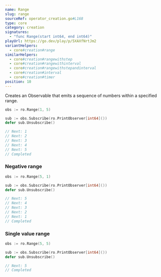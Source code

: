 ```yaml
---
name: Range
slug: range
sourceRef: operator_creation.go#L168
type: core
category: creation
signatures:
  - "func Range(start int64, end int64)"
playUrl: https://go.dev/play/p/5XAXfNrtJm2
variantHelpers:
  - core#creation#range
similarHelpers:
  - core#creation#rangewithstep
  - core#creation#rangewithinterval
  - core#creation#rangewithstepandinterval
  - core#creation#interval
  - core#creation#timer
position: 10
---
```


Creates an Observable that emits a sequence of numbers within a specified range.

```go
obs := ro.Range(1, 5)

sub := obs.Subscribe(ro.PrintObserver[int64]())
defer sub.Unsubscribe()

// Next: 1
// Next: 2
// Next: 3
// Next: 4
// Next: 5
// Completed
```

### Negative range

```go
obs := ro.Range(5, 1)

sub := obs.Subscribe(ro.PrintObserver[int64]())
defer sub.Unsubscribe()

// Next: 5
// Next: 4
// Next: 3
// Next: 2
// Next: 1
// Completed
```

### Single value range

```go
obs := ro.Range(5, 5)

sub := obs.Subscribe(ro.PrintObserver[int64]())
defer sub.Unsubscribe()

// Next: 5
// Completed
```
